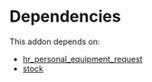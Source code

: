 # Dependencies

This addon depends on:

- [hr_personal_equipment_request](../../../../odoo-bringout-oca-hr-hr_personal_equipment_request)
- [stock](../../../../../oca-ocb-warehouse/odoo-bringout-oca-ocb-stock)
